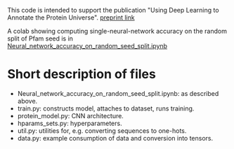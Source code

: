 This code is intended to support the publication "Using Deep Learning to
Annotate the Protein Universe". [preprint link](https://doi.org/10.1101/626507)

A colab showing computing single-neural-network accuracy
on the random split of Pfam seed is in [Neural_network_accuracy_on_random_seed_split.ipynb](https://colab.research.google.com/github/google-research/google-research/blob/master/using_dl_to_annotate_protein_universe/neural_network/Neural_network_accuracy_on_random_seed_split.ipynb)


# Short description of files

-   Neural_network_accuracy_on_random_seed_split.ipynb: as described above.
-   train.py: constructs model, attaches to dataset, runs training.
-   protein_model.py: CNN architecture.
-   hparams_sets.py: hyperparameters.
-   util.py: utilities for, e.g. converting sequences to one-hots.
-   data.py: example consumption of data and conversion into tensors.
